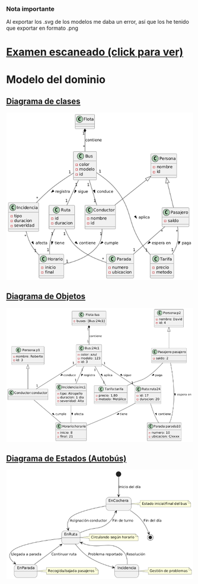 ### Nota importante
Al exportar los .svg de los modelos me daba un error, así que los he tenido que exportar en formato .png

# [Examen escaneado (click para ver)](images/README.md)

# Modelo del dominio

## [Diagrama de clases](modelosUML/DdCV2.puml)

![DdCV2](images/DdCV2.png)

## [Diagrama de Objetos](modelosUML/DdOV2.puml)

![DdOV2](images/DdOV2.png)

## [Diagrama de Estados (Autobús)](modelosUML/DdEV2.puml)

![DdEV2](images/DdEV2.png)